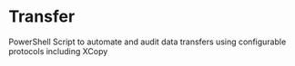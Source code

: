 # Transfer
PowerShell Script to automate and audit data transfers using configurable protocols including XCopy
